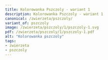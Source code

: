 ```yaml
---
title: Kolorowanka Pszczoly - wariant 1
description: Kolorowanka Pszczoly - wariant 1
canonical: /zwierzeta/pszczoly/
variant_of: pszczoly
image: /zwierzeta/pszczoly/1/pszczoly-1.svg
pdf: /zwierzeta/pszczoly/1/pszczoly-1.pdf
alt: "Kolorowanka pszczoly"
tags:
- zwierzeta
- pszczoly
---
```

